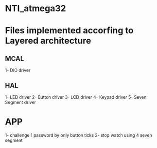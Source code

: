 # NTI_atmega32
# Files implemented accorfing to Layered architecture 
## MCAL
   1- DIO driver
## HAL
   1- LED driver
   2- Button driver
   3- LCD driver
   4- Keypad driver
   5- Seven Segment driver
# APP
  1- challenge 1 password by only button ticks
  2- stop watch using 4 seven segment
